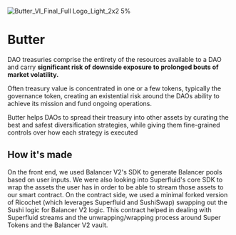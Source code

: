![Butter_VI_Final_Full Logo_Light_2x2 5%](https://user-images.githubusercontent.com/1884912/162629474-1a630853-9b88-43db-b38b-08eaf3cfab9c.png)


# Butter

DAO treasuries comprise the entirety of the resources available to a DAO and carry **significant risk of downside exposure to prolonged bouts of market volatility.**

Often treasury value is concentrated in one or a few tokens, typically the governance token, creating an existential risk around the DAOs ability to achieve its mission and fund ongoing operations.

Butter helps DAOs to spread their treasury into other assets by curating the best and safest diversification strategies, while giving them fine-grained controls over how each strategy is executed

## How it's made

On the front end, we used Balancer V2's SDK to generate Balancer pools based on user inputs. We were also looking into Superfluid's core SDK to wrap the assets the user has in order to be able to stream those assets to our smart contract. On the contract side, we used a minimal forked version of Ricochet (which leverages Superfluid and SushiSwap) swapping out the Sushi logic for Balancer V2 logic. This contract helped in dealing with Superfluid streams and the unwrapping/wrapping process around Super Tokens and the Balancer V2 vault.
